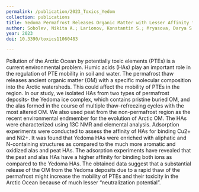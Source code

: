 ```yaml
---
permalink: /publication/2023_Toxics_Yedom
collection: publications
title: Yedoma Permafrost Releases Organic Matter with Lesser Affinity for Cu2+ and Ni2+ as Compared to Peat from the Non-Permafrost Area- Risk of Rising Toxicity of Potentially Toxic Elements in the Arctic Ocean
author: Sobolev, Nikita A.; Larionov, Konstantin S.; Mryasova, Darya S.; Khreptugova, Anna N.; Volikov, Alexander B.; Konstantinov, Andrey I.; Volkov, Dmitry S.; Perminova, Irina V.
year: 2023
doi: 10.3390/toxics11060483

---
```


Pollution of the Arctic Ocean by potentially toxic elements (PTEs) is a current environmental problem. Humic acids (HAs) play an important role in the regulation of PTE mobility in soil and water. The permafrost thaw releases ancient organic matter (OM) with a speciﬁc molecular composition into the Arctic watersheds. This could affect the mobility of PTEs in the region. In our study, we isolated HAs from two types of permafrost deposits- the Yedoma ice complex, which contains pristine buried OM, and the alas formed in the course of multiple thaw–refreezing cycles with the most altered OM. We also used peat from the non-permafrost region as the recent environmental endmember for the evolution of Arctic OM. The HAs were characterized using 13C NMR and elemental analysis. Adsorption experiments were conducted to assess the afﬁnity of HAs for binding Cu2+ and Ni2+. It was found that Yedoma HAs were enriched with aliphatic and N-containing structures as compared to the much more aromatic and oxidized alas and peat HAs. The adsorption experiments have revealed that the peat and alas HAs have a higher afﬁnity for binding both ions as compared to the Yedoma HAs. The obtained data suggest that a substantial release of the OM from the Yedoma deposits due to a rapid thaw of the permafrost might increase the mobility of PTEs and their toxicity in the Arctic Ocean because of much lesser “neutralization potential”.
